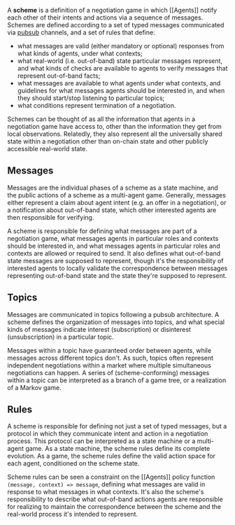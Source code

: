 A **scheme** is a definition of a negotiation game in which [[Agents]] notify each other of their intents and actions via a sequence of messages. Schemes are defined according to a set of typed messages communicated via [pubsub](https://en.wikipedia.org/wiki/Publish–subscribe_pattern) channels, and a set of rules that define:

- what messages are valid (either mandatory or optional) responses from what kinds of agents, under what contexts;
- what real-world (i.e. out-of-band) state particular messages represent, and what kinds of checks are available to agents to verify messages that represent out-of-band facts;
- what messages are available to what agents under what contexts, and guidelines for what messages agents should be interested in, and when they should start/stop listening to particular topics;
- what conditions represent termination of a negotiation.

Schemes can be thought of as all the information that agents in a negotiation game have access to, other than the information they get from local observations. Relatedly, they also represent all the universally shared state within a negotiation other than on-chain state and other publicly accessible real-world state.

## Messages

Messages are the individual phases of a scheme as a state machine, and the public actions of a scheme as a multi-agent game. Generally, messages either represent a claim about agent intent (e.g. an offer in a negotiation), or a notification about out-of-band state, which other interested agents are then responsible for verifying.

A scheme is responsible for defining what messages are part of a negotiation game, what messages agents in particular roles and contexts should be interested in, and what messages agents in particular roles and contexts are allowed or required to send. It also defines what out-of-band state messages are supposed to represent, though it's the responsibility of interested agents to locally validate the correspondence between messages representing out-of-band state and the state they're supposed to represent.
## Topics

Messages are communicated in topics following a pubsub architecture. A scheme defines the organization of messages into topics, and what special kinds of messages indicate interest (subscription) or disinterest (unsubscription) in a particular topic.

Messages within a topic have guaranteed order between agents, while messages across different topics don't. As such, topics often represent independent negotiations within a market where multiple simultaneous negotiations can happen. A series of (scheme-conforming) messages within a topic can be interpreted as a branch of a game tree, or a realization of a Markov game.
## Rules

A scheme is responsible for defining not just a set of typed messages, but a protocol in which they communicate intent and action in a negotiation process. This protocol can be interpreted as a state machine or a multi-agent game. As a state machine, the scheme rules define its complete evolution. As a game, the scheme rules define the valid action space for each agent, conditioned on the scheme state.

Scheme rules can be seen a constraint on the [[Agents]] policy function `(message, context) => message`, defining what messages are valid in response to what messages in what contexts. It's also the scheme's responsibility to describe what out-of-band actions agents are responsible for realizing to maintain the correspondence between the scheme and the real-world process it's intended to represent.